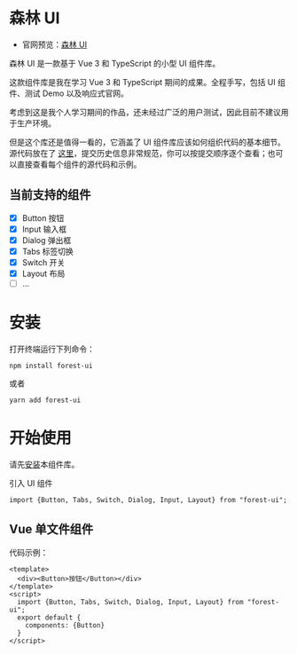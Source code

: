 # 森林 UI

* 官网预览：[森林 UI](https://yichang8421.gitee.io/forest-ui/index.html)

森林 UI 是一款基于 Vue 3 和 TypeScript 的小型 UI 组件库。

这款组件库是我在学习 Vue 3 和 TypeScript 期间的成果。全程手写，包括 UI 组件、测试 Demo 以及响应式官网。

考虑到这是我个人学习期间的作品，还未经过广泛的用户测试，因此目前不建议用于生产环境。

但是这个库还是值得一看的，它涵盖了 UI 组件库应该如何组织代码的基本细节。源代码放在了 [这里](https://github.com/yichang8421/YiUI-vue3)，提交历史信息非常规范，你可以按提交顺序逐个查看；也可以直接查看每个组件的源代码和示例。

## 当前支持的组件

- [x] Button 按钮
- [x] Input 输入框
- [x] Dialog 弹出框
- [x] Tabs 标签切换
- [x] Switch 开关
- [x] Layout 布局
- [ ] ...

# 安装

打开终端运行下列命令：

```npm install forest-ui```

或者

```yarn add forest-ui```

# 开始使用

请先[安装](#/doc/install)本组件库。

引入 UI 组件

```import {Button, Tabs, Switch, Dialog, Input, Layout} from "forest-ui";```

## Vue 单文件组件

代码示例：

```
<template>
  <div><Button>按钮</Button></div>
</template>
<script>
  import {Button, Tabs, Switch, Dialog, Input, Layout} from "forest-ui";
  export default {
    components: {Button}
  }
</script>
```